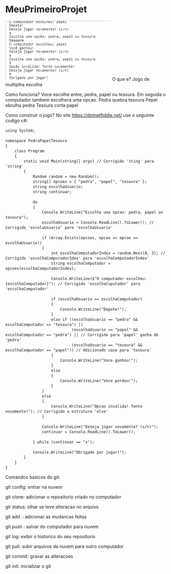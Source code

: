 # MeuPrimeiroProjet

![alt text](<execucao do jogo.png>)
O que e? Jogo de multiplha escolha 

Como funciona? Voce escolhe entre; pedra, papel ou tesoura. Em seguida o computador tambem escolhera uma opcao. 
Pedra quebra tesoura 
Pepel ebrulha pedra
Tesoura corta papel 

Como construir o jogo? 
No site https://dotnetfiddle.net/ use o seguinte codigo c#:

```
using System;

namespace PedraPapelTesoura
{
    class Program
    {
        static void Main(string[] args) // Corrigido 'sting' para 'string'
        {
            Random random = new Random();
            string[] opcoes = { "pedra", "papel", "tesoura" };
            string escolhaUsuario;
            string continuar;

            do
            {
                Console.WriteLine("Escolha uma opcao: pedra, papel ou tesoura");
                escolhaUsuario = Console.ReadLine().ToLower(); // Corrigido 'escolaUsuario' para 'escolhaUsuario'

                if (Array.Exists(opcoes, opcao => opcao == escolhaUsuario))
                {
                    int escolhaComputadorIndex = random.Next(0, 3); // Corrigido 'escolhaCompuradorIdex' para 'escolhaComputadorIndex'
                    string escolhaComputador = opcoes[escolhaComputadorIndex];

                    Console.WriteLine($"O computador escolheu: {escolhaComputador}"); // Corrigido 'escolhaCoputador' para 'escolhaComputador'

                    if (escolhaUsuario == escolhaComputador)
                    {
                        Console.WriteLine("Empate!");
                    }
                    else if ((escolhaUsuario == "pedra" && escolhaComputador == "tesoura") || 
                             (escolhaUsuario == "papel" && escolhaComputador == "pedra") || // Corrigido para 'papel' ganha de 'pedra'
                             (escolhaUsuario == "tesoura" && escolhaComputador == "papel")) // Adicionado caso para 'tesoura'
                    {
                        Console.WriteLine("Voce ganhou!");
                    }
                    else
                    {
                        Console.WriteLine("Voce perdeu!");
                    }
                }
                else
                {
                    Console.WriteLine("Opcao invalida! Tente novamente!"); // Corrigido a estrutura 'else'
                }

                Console.WriteLine("Deseja jogar novamente? (s/n)");
                continuar = Console.ReadLine().ToLower();

            } while (continuar == "s");

            Console.WriteLine("Obrigado por jogar!");
        }
    }
}
```

Comandos basicos do git:

git config: entrar na nuvem

git clone: adicionar o repositorio criado no computador

git status: olhar se teve alteracao no arquivo

git add .: adicionar as mudancas feitas

git push : salvar do computador para nuvem

git log: exibir o historico do seu repositorio

git pull: subir arquivos da nuvem para outro computador

git commit: gravar as alteracoes

git init: inicializar o git